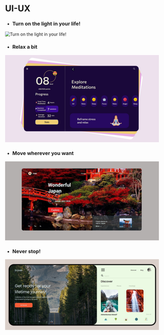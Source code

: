 # **UI-UX**

- ### Turn on the light in your life!

![Turn on the light in your life!](screenshots/lamp.png)

- ### Relax a bit

![Relax a bit](screenshots/meditation.jpg)

- ### Move wherever you want

![Move wherever you want](screenshots/japan.jpg)

- ### Never stop!

![Never stop!](screenshots/travel.jpg)
